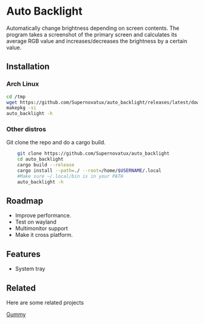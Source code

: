 
# Auto Backlight

Automatically change brightness depending on screen contents. The program takes a screenshot of the primary screen and calculates its average RGB value and increases/decreases the brightness by a certain value.
## Installation
### Arch Linux
```bash
cd /tmp
wget https://github.com/Supernovatux/auto_backlight/releases/latest/download/PKGBUILD
makepkg -si
auto_backlight -h
```
### Other distros
Git clone the repo and do a cargo build.

```bash
    git clone https://github.com/Supernovatux/auto_backlight
    cd auto_backlight
    cargo build --release
    cargo install --path=./ --root=/home/$USERNAME/.local
    #Make sure ~/.local/bin is in your PATH
    auto_backlight -h
```
    
## Roadmap

- Improve performance.
- Test on wayland
- Multimonitor support
- Make it cross platform.

## Features
- System tray


## Related

Here are some related projects

[Gummy](https://github.com/Fushko/gummy)

